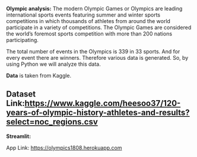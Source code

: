 **Olympic analysis:**
The modern Olympic Games or Olympics are leading international sports events featuring summer and winter sports competitions in which thousands of athletes from around the world participate in a variety of competitions. The Olympic Games are considered the world’s foremost sports competition with more than 200 nations participating.

The total number of events in the Olympics is 339 in 33 sports. And for every event there are winners. Therefore various data is generated. So, by using Python we will analyze this data.


**Data** is taken from Kaggle.

## Dataset Link:https://www.kaggle.com/heesoo37/120-years-of-olympic-history-athletes-and-results?select=noc_regions.csv

**Streamlit:**















App Link: 
              https://olympics1808.herokuapp.com
